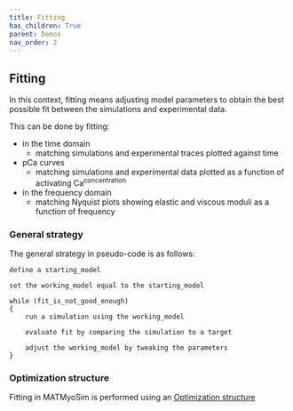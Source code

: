```yaml
---
title: Fitting
has_children: True
parent: Demos
nav_order: 2
---
```


## Fitting

In this context, fitting means adjusting model parameters to obtain the best possible fit between the simulations and experimental data.

This can be done by fitting:
+ in the time domain
  + matching simulations and experimental traces plotted against time
+ pCa curves
  + matching simulations and experimental data plotted as a function of activating Ca<sup>concentration</sup>
+ in the frequency domain
  + matching Nyquist plots showing elastic and viscous moduli as a function of frequency


### General strategy

The general strategy in pseudo-code is as follows:

````
define a starting_model

set the working_model equal to the starting_model

while (fit_is_not_good_enough)
{    
    run a simulation using the working_model
    
    evaluate fit by comparing the simulation to a target 

    adjust the working_model by tweaking the parameters
}
````

### Optimization structure

Fitting in MATMyoSim is performed using an [Optimization structure](..\..\structures\optimization_structure\optimization_structure.html)


